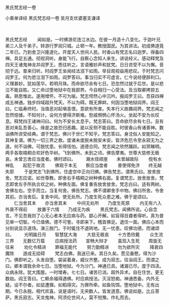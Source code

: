 黑氏梵志经一卷


小乘单译经
黑氏梵志经一卷
吴月支优婆塞支谦译


　　

黑氏梵志经
　　闻如是。一时佛游尼连江水边。在彼一月造十八变化。于迦叶兄弟三人及千弟子。转游行罗阅只城。止顿一年。教授国民。为其讲法。初成佛道竟二年已。乃到舍卫兴隆道化。开度天人世间人民。时香山有梵志名曰迦罗。得备四禅。具足五通。彻视洞听。身能飞行。自察心念知人来生。讲说经义。感动释梵及四天王诸鬼神龙并阎罗王。悉往听之。言语雅妙声和犹梵。日日咨受不以为懈。音彻于远。普来归听。时阎罗王坐闻经法泪下如雨。举目观视益用悲叹。于时梵志问阎罗王。何为悲泣泪下如雨。阎罗答曰。事当归实不可虚言。仁今说经便辞利口。义理甚妙。犹如莲华。若明月珠。而命欲尽余有七日。恐忽然过就于后世。是以悲泣不能自胜。又仁命过堕地狱中在我部界。今自相归一心受法。及当取卿拷掠五毒。熟思惟此。遂用增怀。不可为喻。梵志愕然心中沉吟。报阎罗王曰。吾获四禅成五神通。独步四域超升梵天。不以为碍。既无罪衅。何因当堕地狱阎界。阎王曰。仁临寿终时。当值恶对起嗔恚恨。意欲有所害。失本行义故趣阎界。梵志闻之忽然悒懅。不知何计。设何方便得济斯难。愁戚惘惘心怀汤火。坐起不安为长叹息。释梵四王诸神问曰。何为不安长太息乎。梵志答曰。吾命欲尽余有七日。且有恶对来乱吾善心。缘是之故恐归恶趣。是以反侧不能自胜。时彼香山有诸善神。数诣佛所咨受经典。谓于梵志。佛兴于世仁不知乎。梵志答曰。身沈俗人安能知之。其神复谓。佛为一切三界之救。度诸未度脱未脱安未安。皆济危厄令至永寂无为之道。何不诣佛。可脱忧患。长得恬怕。道德合同。梵志闻之欣然踊跃。如冥睹明。两手各取梧桐合欢好色华树。飞到佛所。未到之顷。佛告摩夷。世尊大慈修无极哀。未曾忘舍应当度者。佛时颂曰。
　　潮水径顺崖　　未曾越故际
　　傥有水神乱　　起犯于故流
　　佛观于本无　　察应当度者
　　普使得免济　　终无越失耶
　　于是梵志飞到佛所。住虚空中正向归佛。佛告梵志。谓黑氏曰。放舍放舍。梵志应诺。如世尊教。即舍右手梧桐之树种佛右面。复谓梵志。放舍放舍。梵志即舍左手所执合欢之树。种佛左面。佛复重告放舍放舍。梵志白曰。适有两树。舍佛左右。空手而立。当复何舍。佛告梵志。佛不谓卿舍手中物。佛曰所舍。令舍其前。亦当舍后。复舍中间。使无处所。乃度生死众患之难。佛于是颂曰。
　　仁当舍其本　　亦当舍其末
　　中间无处所　　乃度生死原
　　内无有六入　　外衰不得前
　　放置于六情　　乃成无为疾
　　黑氏梵志。闻佛所说。心自念言。不见吾我则了心无心者本无应病与药。鄙心开解。如盲得目聋者得听。真为普见审一切智。今已值佛。德不可訾。寻即来下。稽首佛足。退住一面。佛应心本而分别说显示道场。演三脱门。于时辄住不退转地。无一忧患。叹佛功德。而诸颂曰。
　　光明踰日月　　智慧犹大海
　　大慈无极哀　　十方悉欣戴
　　众生流三界　　无数亿万载
　　应病授法药　　宣畅大辩才
　　虽现入生死　　周旋无往来
　　劝化令精进　　罪福无能代
　　努力勤精进　　勿为欲所灾
　　降衰四魔除　　道成无挂碍
　　梵志白佛。我迷已来。其日久矣。愿见垂愍。得为沙门。佛即听之。头发自堕。袈裟着身。威仪齐整。成为寂志。往诣阎王。而谓之曰。卿本谓我余命七日。当堕地狱。今为沙门。神通已具。诸漏已尽。度于四渎。众病永除。犹大围屋。一时增寿。七七日。诸苦已消。超外异术。自在住世。更无数劫。阎王答曰。仁赖余福得遇佛。时应病授法。灭淫怒痴。神通悉备。内外无疑。设不尔者。如鼠遭狸。如稻得灾。为罪所牵。如鱼钩饵。堕地狱中。无有出期。今已永脱。相代欢喜。说是语时。无央数人。皆发道意。佛说如是。比丘菩萨。黑氏寂志。天龙鬼神。阿须伦世间人。莫不悦豫。作礼而去。


